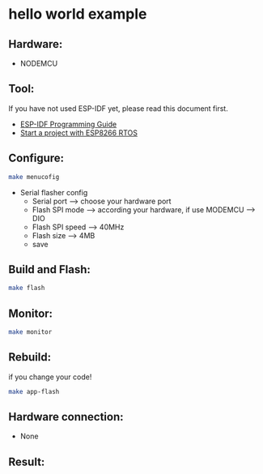 # hello world example

## Hardware:
* NODEMCU

## Tool:
If you have not used ESP-IDF yet, please read this document first.

* [ESP-IDF Programming Guide](https://docs.espressif.com/projects/esp-idf/en/stable/index.html)
* [Start a project with ESP8266 RTOS](https://github.com/espressif/ESP8266_RTOS_SDK/blob/master/README.md)


## Configure:
```bash
make menucofig
```

* Serial flasher config
	* Serial port --> choose your hardware port
	* Flash SPI mode --> according your hardware, if use MODEMCU --> DIO
	* Flash SPI speed --> 40MHz
	* Flash size --> 4MB
	* save 

## Build and Flash:
```bash
make flash
```

## Monitor:
```bash
make monitor
```

## Rebuild:
if you change your code!
```bash
make app-flash
```

## Hardware connection:
* None

## Result:
# 